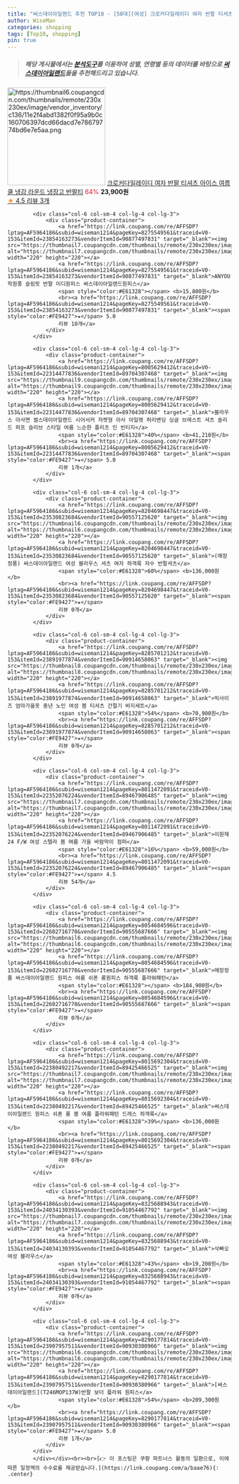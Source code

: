 ```yaml
---
title: "써스데이아일랜드 추천 TOP10 - [50대][여성] 크로커다일레이디 여자 반팔 티셔츠 아이스 여름 쿨 냉감 라운드 냉장고 반팔티"
author: WiseMan
categories: shopping
tags: [Top10, shopping]
pin: true
---
```


> ##### 해당 게시물에서는 [**분석도구**](https://itemscout.io/)를 이용하여 **성별**, **연령별** 등의 데이터를 바탕으로 [**써스데이아일랜드**](https://link.coupang.com/a/baae76)들을 추천해드리고 있습니다.
<div class="container"><div class="row">
            <div class="col-6 col-sm-4 col-lg-4 col-lg-3">
                <div class="product-container">
                    <a href="https://link.coupang.com/re/AFFSDP?lptag=AF5964186&subid=wiseman1214&pageKey=8269742752&traceid=V0-153&itemId=23832071756&vendorItemId=90855656045" target="_blank"><img src="https://thumbnail6.coupangcdn.com/thumbnails/remote/230x230ex/image/vendor_inventory/c136/11e2f4abd1382f0f95a9b0c160706397dcd66dacd7e78679774bd6e7e5aa.png" alt="https://thumbnail6.coupangcdn.com/thumbnails/remote/230x230ex/image/vendor_inventory/c136/11e2f4abd1382f0f95a9b0c160706397dcd66dacd7e78679774bd6e7e5aa.png" width="220" height="220"></a>
                    <a href="https://link.coupang.com/re/AFFSDP?lptag=AF5964186&subid=wiseman1214&pageKey=8269742752&traceid=V0-153&itemId=23832071756&vendorItemId=90855656045" target="_blank">크로커다일레이디 여자 반팔 티셔츠 아이스 여름 쿨 냉감 라운드 냉장고 반팔티</a>
                    <span style="color:#E61328">64%</span> <b>23,900원</b>
                    <br><a href="https://link.coupang.com/re/AFFSDP?lptag=AF5964186&subid=wiseman1214&pageKey=8269742752&traceid=V0-153&itemId=23832071756&vendorItemId=90855656045" target="_blank"><span style="color:#FE9427">★</span> 4.5
                    리뷰 3개</a>
                </div>
            </div>
            
            <div class="col-6 col-sm-4 col-lg-4 col-lg-3">
                <div class="product-container">
                    <a href="https://link.coupang.com/re/AFFSDP?lptag=AF5964186&subid=wiseman1214&pageKey=8275549561&traceid=V0-153&itemId=23854163273&vendorItemId=90877497831" target="_blank"><img src="https://thumbnail7.coupangcdn.com/thumbnails/remote/230x230ex/image/vendor_inventory/24da/42c8dd58e54ffee0c983d3635c6f099ef4677770d879dfe874e8ee11879b.jpg" alt="https://thumbnail7.coupangcdn.com/thumbnails/remote/230x230ex/image/vendor_inventory/24da/42c8dd58e54ffee0c983d3635c6f099ef4677770d879dfe874e8ee11879b.jpg" width="220" height="220"></a>
                    <a href="https://link.coupang.com/re/AFFSDP?lptag=AF5964186&subid=wiseman1214&pageKey=8275549561&traceid=V0-153&itemId=23854163273&vendorItemId=90877497831" target="_blank">ANYOU 학원풍 슬림핏 반팔 미디원피스 써스데이아일랜드원피스</a>
                    <span style="color:#E61328"></span> <b>15,800원</b>
                    <br><a href="https://link.coupang.com/re/AFFSDP?lptag=AF5964186&subid=wiseman1214&pageKey=8275549561&traceid=V0-153&itemId=23854163273&vendorItemId=90877497831" target="_blank"><span style="color:#FE9427">★</span> 5.0
                    리뷰 10개</a>
                </div>
            </div>
            
            <div class="col-6 col-sm-4 col-lg-4 col-lg-3">
                <div class="product-container">
                    <a href="https://link.coupang.com/re/AFFSDP?lptag=AF5964186&subid=wiseman1214&pageKey=8005629412&traceid=V0-153&itemId=22314477836&vendorItemId=89704307468" target="_blank"><img src="https://thumbnail9.coupangcdn.com/thumbnails/remote/230x230ex/image/vendor_inventory/463e/2cb4ab6e7b686d6fadf8c81b26ab1b42c21b661c0706a2712c96487a1988.png" alt="https://thumbnail9.coupangcdn.com/thumbnails/remote/230x230ex/image/vendor_inventory/463e/2cb4ab6e7b686d6fadf8c81b26ab1b42c21b661c0706a2712c96487a1988.png" width="220" height="220"></a>
                    <a href="https://link.coupang.com/re/AFFSDP?lptag=AF5964186&subid=wiseman1214&pageKey=8005629412&traceid=V0-153&itemId=22314477836&vendorItemId=89704307468" target="_blank">블라우스 아사면 썰스데이아일랜드 시어서커 자켓형 아사 아일렛 허리밴딩 싱글 브레스트 셔츠 솔리드 퍼프 슬리브 스타일 여름 느슨한 플리츠 인 빈티지</a>
                    <span style="color:#E61328">40%</span> <b>41,210원</b>
                    <br><a href="https://link.coupang.com/re/AFFSDP?lptag=AF5964186&subid=wiseman1214&pageKey=8005629412&traceid=V0-153&itemId=22314477836&vendorItemId=89704307468" target="_blank"><span style="color:#FE9427">★</span> 5.0
                    리뷰 1개</a>
                </div>
            </div>
            
            <div class="col-6 col-sm-4 col-lg-4 col-lg-3">
                <div class="product-container">
                    <a href="https://link.coupang.com/re/AFFSDP?lptag=AF5964186&subid=wiseman1214&pageKey=8204698447&traceid=V0-153&itemId=23530823684&vendorItemId=90557125620" target="_blank"><img src="https://thumbnail6.coupangcdn.com/thumbnails/remote/230x230ex/image/vendor_inventory/7fec/1318aa56554f01df12e524bf25532a58f1a52b310c263714ac62629746eb.png" alt="https://thumbnail6.coupangcdn.com/thumbnails/remote/230x230ex/image/vendor_inventory/7fec/1318aa56554f01df12e524bf25532a58f1a52b310c263714ac62629746eb.png" width="220" height="220"></a>
                    <a href="https://link.coupang.com/re/AFFSDP?lptag=AF5964186&subid=wiseman1214&pageKey=8204698447&traceid=V0-153&itemId=23530823684&vendorItemId=90557125620" target="_blank">(매장정품) 써스데이아일랜드 여성 블라우스 셔츠 여자 하객룩 자수 반팔셔츠</a>
                    <span style="color:#E61328">60%</span> <b>136,000원</b>
                    <br><a href="https://link.coupang.com/re/AFFSDP?lptag=AF5964186&subid=wiseman1214&pageKey=8204698447&traceid=V0-153&itemId=23530823684&vendorItemId=90557125620" target="_blank"><span style="color:#FE9427">★</span> 
                    리뷰 0개</a>
                </div>
            </div>
            
            <div class="col-6 col-sm-4 col-lg-4 col-lg-3">
                <div class="product-container">
                    <a href="https://link.coupang.com/re/AFFSDP?lptag=AF5964186&subid=wiseman1214&pageKey=8285701212&traceid=V0-153&itemId=23891977874&vendorItemId=90914658063" target="_blank"><img src="https://thumbnail8.coupangcdn.com/thumbnails/remote/230x230ex/image/vendor_inventory/c6f9/5d3a433dfcc90e2ccd80a28799e18d24a3f7048b0e11d0cf5f4d768c1adc.jpg" alt="https://thumbnail8.coupangcdn.com/thumbnails/remote/230x230ex/image/vendor_inventory/c6f9/5d3a433dfcc90e2ccd80a28799e18d24a3f7048b0e11d0cf5f4d768c1adc.jpg" width="220" height="220"></a>
                    <a href="https://link.coupang.com/re/AFFSDP?lptag=AF5964186&subid=wiseman1214&pageKey=8285701212&traceid=V0-153&itemId=23891977874&vendorItemId=90914658063" target="_blank">빅사이즈 엄마가을옷 중년 노인 여성 봄 티셔츠 간절기 바지세트</a>
                    <span style="color:#E61328">54%</span> <b>70,900원</b>
                    <br><a href="https://link.coupang.com/re/AFFSDP?lptag=AF5964186&subid=wiseman1214&pageKey=8285701212&traceid=V0-153&itemId=23891977874&vendorItemId=90914658063" target="_blank"><span style="color:#FE9427">★</span> 
                    리뷰 0개</a>
                </div>
            </div>
            
            <div class="col-6 col-sm-4 col-lg-4 col-lg-3">
                <div class="product-container">
                    <a href="https://link.coupang.com/re/AFFSDP?lptag=AF5964186&subid=wiseman1214&pageKey=8011472091&traceid=V0-153&itemId=22352076224&vendorItemId=89467906485" target="_blank"><img src="https://thumbnail7.coupangcdn.com/thumbnails/remote/230x230ex/image/vendor_inventory/25ae/4f2e430c406a1e2e3911de4d249542c87d1acb908bdfe93803315d44d55d.jpg" alt="https://thumbnail7.coupangcdn.com/thumbnails/remote/230x230ex/image/vendor_inventory/25ae/4f2e430c406a1e2e3911de4d249542c87d1acb908bdfe93803315d44d55d.jpg" width="220" height="220"></a>
                    <a href="https://link.coupang.com/re/AFFSDP?lptag=AF5964186&subid=wiseman1214&pageKey=8011472091&traceid=V0-153&itemId=22352076224&vendorItemId=89467906485" target="_blank">이원재 24 F/W 여성 스텔라 봄 여름 가을 바람막이 점퍼</a>
                    <span style="color:#E61328">16%</span> <b>59,000원</b>
                    <br><a href="https://link.coupang.com/re/AFFSDP?lptag=AF5964186&subid=wiseman1214&pageKey=8011472091&traceid=V0-153&itemId=22352076224&vendorItemId=89467906485" target="_blank"><span style="color:#FE9427">★</span> 4.5
                    리뷰 54개</a>
                </div>
            </div>
            
            <div class="col-6 col-sm-4 col-lg-4 col-lg-3">
                <div class="product-container">
                    <a href="https://link.coupang.com/re/AFFSDP?lptag=AF5964186&subid=wiseman1214&pageKey=8054684596&traceid=V0-153&itemId=22602716770&vendorItemId=90555687666" target="_blank"><img src="https://thumbnail6.coupangcdn.com/thumbnails/remote/230x230ex/image/vendor_inventory/b191/337166bad96df02b50c731f34df7d127df293f6dc82d005d6baed241154d.png" alt="https://thumbnail6.coupangcdn.com/thumbnails/remote/230x230ex/image/vendor_inventory/b191/337166bad96df02b50c731f34df7d127df293f6dc82d005d6baed241154d.png" width="220" height="220"></a>
                    <a href="https://link.coupang.com/re/AFFSDP?lptag=AF5964186&subid=wiseman1214&pageKey=8054684596&traceid=V0-153&itemId=22602716770&vendorItemId=90555687666" target="_blank">매장정품 써스데이아일랜드 원피스 여름 쉬폰 롱원피스 하객룩 플라워패턴</a>
                    <span style="color:#E61328"></span> <b>184,900원</b>
                    <br><a href="https://link.coupang.com/re/AFFSDP?lptag=AF5964186&subid=wiseman1214&pageKey=8054684596&traceid=V0-153&itemId=22602716770&vendorItemId=90555687666" target="_blank"><span style="color:#FE9427">★</span> 
                    리뷰 0개</a>
                </div>
            </div>
            
            <div class="col-6 col-sm-4 col-lg-4 col-lg-3">
                <div class="product-container">
                    <a href="https://link.coupang.com/re/AFFSDP?lptag=AF5964186&subid=wiseman1214&pageKey=8015692304&traceid=V0-153&itemId=22380492217&vendorItemId=89425466525" target="_blank"><img src="https://thumbnail7.coupangcdn.com/thumbnails/remote/230x230ex/image/vendor_inventory/ccbf/431695e26a79388018152a1f39fd01cfd8faeef80b6c320fe83ecf80348b.jpg" alt="https://thumbnail7.coupangcdn.com/thumbnails/remote/230x230ex/image/vendor_inventory/ccbf/431695e26a79388018152a1f39fd01cfd8faeef80b6c320fe83ecf80348b.jpg" width="220" height="220"></a>
                    <a href="https://link.coupang.com/re/AFFSDP?lptag=AF5964186&subid=wiseman1214&pageKey=8015692304&traceid=V0-153&itemId=22380492217&vendorItemId=89425466525" target="_blank">써스데이아일랜드 원피스 쉬폰 롱 봄 여름 플라워패턴 드레스 하객룩</a>
                    <span style="color:#E61328">39%</span> <b>136,000원</b>
                    <br><a href="https://link.coupang.com/re/AFFSDP?lptag=AF5964186&subid=wiseman1214&pageKey=8015692304&traceid=V0-153&itemId=22380492217&vendorItemId=89425466525" target="_blank"><span style="color:#FE9427">★</span> 
                    리뷰 0개</a>
                </div>
            </div>
            
            <div class="col-6 col-sm-4 col-lg-4 col-lg-3">
                <div class="product-container">
                    <a href="https://link.coupang.com/re/AFFSDP?lptag=AF5964186&subid=wiseman1214&pageKey=8325688943&traceid=V0-153&itemId=24034130393&vendorItemId=91054467792" target="_blank"><img src="https://thumbnail7.coupangcdn.com/thumbnails/remote/230x230ex/image/vendor_inventory/b5f9/adcb149a981fa235afbb9d6180a497c5b4a350e386e1203282aeae55ec46.jpg" alt="https://thumbnail7.coupangcdn.com/thumbnails/remote/230x230ex/image/vendor_inventory/b5f9/adcb149a981fa235afbb9d6180a497c5b4a350e386e1203282aeae55ec46.jpg" width="220" height="220"></a>
                    <a href="https://link.coupang.com/re/AFFSDP?lptag=AF5964186&subid=wiseman1214&pageKey=8325688943&traceid=V0-153&itemId=24034130393&vendorItemId=91054467792" target="_blank">삭빠오 여성 블라우스</a>
                    <span style="color:#E61328">43%</span> <b>19,200원</b>
                    <br><a href="https://link.coupang.com/re/AFFSDP?lptag=AF5964186&subid=wiseman1214&pageKey=8325688943&traceid=V0-153&itemId=24034130393&vendorItemId=91054467792" target="_blank"><span style="color:#FE9427">★</span> 
                    리뷰 0개</a>
                </div>
            </div>
            
            <div class="col-6 col-sm-4 col-lg-4 col-lg-3">
                <div class="product-container">
                    <a href="https://link.coupang.com/re/AFFSDP?lptag=AF5964186&subid=wiseman1214&pageKey=8290177814&traceid=V0-153&itemId=23907957511&vendorItemId=90930380966" target="_blank"><img src="https://thumbnail6.coupangcdn.com/thumbnails/remote/230x230ex/image/vendor_inventory/f041/9758292d3f2fe80cb69108d4df21a6a9e4591fd7c809c60370fe3e6c6ced.jpg" alt="https://thumbnail6.coupangcdn.com/thumbnails/remote/230x230ex/image/vendor_inventory/f041/9758292d3f2fe80cb69108d4df21a6a9e4591fd7c809c60370fe3e6c6ced.jpg" width="220" height="220"></a>
                    <a href="https://link.coupang.com/re/AFFSDP?lptag=AF5964186&subid=wiseman1214&pageKey=8290177814&traceid=V0-153&itemId=23907957511&vendorItemId=90930380966" target="_blank">[써스데이아일랜드](T246MOP137W)반팔 보더 플라워 원피스</a>
                    <span style="color:#E61328">54%</span> <b>209,300원</b>
                    <br><a href="https://link.coupang.com/re/AFFSDP?lptag=AF5964186&subid=wiseman1214&pageKey=8290177814&traceid=V0-153&itemId=23907957511&vendorItemId=90930380966" target="_blank"><span style="color:#FE9427">★</span> 5.0
                    리뷰 1개</a>
                </div>
            </div>
            </div></div><br><br>[👉 이 포스팅은 쿠팡 파트너스 활동의 일환으로, 이에 따른 일정액의 수수료를 제공받습니다.](https://link.coupang.com/a/baae76){: .center}